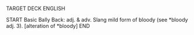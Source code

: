 TARGET DECK
ENGLISH

START
Basic
Bally
Back: adj. & adv. Slang mild form of bloody (see *bloody adj. 3). [alteration of *bloody]
END
